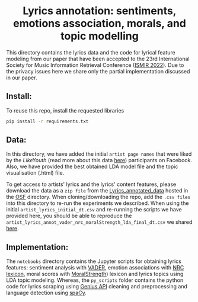 <h1 align="center">Lyrics annotation: sentiments, emotions association, morals, and topic modelling</h1>
<div align="center">
</div>

This directory contains the lyrics data and the code for lyrical feature modeling from our paper that have been accepted to the 23rd International Society
for Music Information Retrieval Conference ([ISMIR 2022](https://ismir2022.ismir.net/)).
Due to the privacy issues here we share only the partial implementation discussed in our paper. 

## Install:

To reuse this repo, install the requested libraries  
```bash
pip install -r requirements.txt
```
## Data:
In this directory, we have added the initial `artist page names` that were liked by the _LikeYouth_ (read more about this data [here](https://www.isi.it/media/255)) participants on Facebook.  Also, we have provided the best obtained LDA model file and the topic visualisation (.html) file. 

To get access to artists' lyrics and the lyrics' content features, please download the data as a `zip file` from the [Lyrics_annotated_data](https://osf.io/kftqr/files/osfstorage) hosted in the [OSF](https://osf.io/kftqr/files/osfstorage) directory. When cloning/downloading the repo, add the `.csv files` into this directory to re-run the experiments we described. When using the initial `artist_lyrics_initial_dt.csv` and re-running the scripts we have provided here, you should be able to reproduce the `artist_lyrics_annot_vader_nrc_moralStrength_lda_final_dt.csv` we shared [here](https://osf.io/kftqr/files/osfstorage).

## Implementation:
The `notebooks` directory contains the Jupyter scripts for obtaining lyrics features: 
sentiment analysis with [VADER](https://github.com/cjhutto/vaderSentiment), emotion associations with 
[NRC lexicon](https://saifmohammad.com/WebPages/AccessResource.htm), moral scores with [MoralStrength](\https://github.com/oaraque/moral-foundations)) lexicon and lyrics topics using LDA topic modeling.
Whereas, the `py_scripts` folder contains the python code for lyrics scraping using [Genius API](https://docs.genius.com/) cleaning and preprocessing and language detection using [spaCy](https://spacy.io/).


<!-- ## Citation
```bibtex
@article{preniqi2022lyrics_and_morals,
    title={{"More Than Words": Linking Music Preferences and Moral Values through Lyrics}},
    author={Preniqi, Vjosa and Kalimeri, Kyriaki and Saitis, Charalampos},
    journal={Proceedings of the 23rd International Society for Music Information Retrieval Conference},
    year={2022}
}
```
 -->
